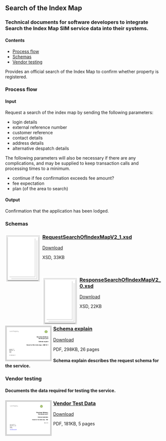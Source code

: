 ## Search of the Index Map

### Technical documents for software developers to integrate Search the Index Map SIM service data into their systems.

#### Contents
- [Process flow](#process-flow)
- [Schemas](#schemas)
- [Vendor testing](#vendor-testing)

Provides an official search of the Index Map to confirm whether property is registered.

### Process flow

#### Input
Request a search of the index map by sending the following parameters:

- login details
- external reference number
- customer reference
- contact details
- address details
- alternative despatch details

The following parameters will also be necessary if there are any complications, and may be supplied to keep transaction calls and processing times to a minimum.

- continue if fee confirmation exceeds fee amount?
- fee expectation
- plan (of the area to search)

#### Output

Confirmation that the application has been lodged.

### Schemas

<h3><a href="../../schemas/RequestSearchOfIndexMapV2_1.xsd">
<img style="float: left; margin: 0px 5px 0px 0px" src="../../images/thumbnail/file.png"></a> 
<a href="../../schemas/RequestSearchOfIndexMapV2_1.xsd">RequestSearchOfIndexMapV2_1.xsd</a></h3>
<a download=".xsd" href="../../schemas/RequestSearchOfIndexMapV2_1.xsd">Download</a>

XSD, 33KB

<br/>
<h3><a href="../../schemas/ResponseSearchOfIndexMapV2_0.xsd">
<img style="float: left; margin: 0px 5px 0px 0px" src="../../images/thumbnail/file.png"></a> 
<a href="../../schemas/ResponseTitleKnownOfficialCopyV2_0.xsd">ResponseSearchOfIndexMapV2_0.xsd</a></h3>
<a download="ResponseSearchOfIndexMapV2_0.xsd" href="../../schemas/ResponseSearchOfIndexMapV2_0.xsd">Download</a>

XSD, 22KB

<br/>

<h3><a href="../../pdfs/services/SearchIndexMap_v2.1_SchemaExplain.pdf">
<img style="float: left; margin: 0px 5px 0px 0px;  border:5px solid LightGrey;" src="../../images/thumbnail/SearchIndexMap_2.1SchemaExplain.pdf.png"></a>
<a href="../../pdfs/services/SearchIndexMap_v2.1_SchemaExplain.pdf">Schema explain</a></h3>
<a download="SearchIndexMap_v2.1_SchemaExplain.pdf" href="../../pdfs/servicesSearchIndexMap_v2.1_SchemaExplain.pdf">Download</a>

PDF, 298KB, 26 pages

#### Schema explain describes the request schema for the service.

### Vendor testing

#### Documents the data required for testing the service.

<h3><a href="../../pdfs/services/SearchIndexMap_VendorTest_v1.1.pdf">
<img style="float: left; margin: 0px 5px 0px 0px;  border:5px solid LightGrey;" src="../../images/thumbnail/SearchoftheIndexMap_VendorTest.pdf.png"></a>
<a href="../../pdfs/services/SearchIndexMap_VendorTest_v1.1.pdf">Vendor Test Data</a></h3>
<a download="SearchIndexMap_VendorTest_v1.1.pdf" href="../../pdfs/services/SearchIndexMap_VendorTest_v1.1.pdf">Download</a>

PDF, 181KB, 5 pages